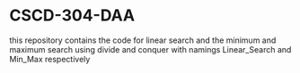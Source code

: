 # CSCD-304-DAA
this repository contains the code for linear search and the minimum and maximum search using divide and conquer with namings Linear_Search and Min_Max respectively
